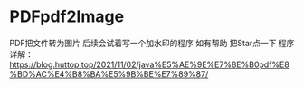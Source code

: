 # PDFpdf2Image
PDF把文件转为图片 后续会试着写一个加水印的程序
如有帮助 把Star点一下
程序详解：https://blog.huttop.top/2021/11/02/java%E5%AE%9E%E7%8E%B0pdf%E8%BD%AC%E4%B8%BA%E5%9B%BE%E7%89%87/
